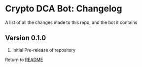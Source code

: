 Crypto DCA Bot: Changelog
=========================
A list of all the changes made to this repo, and the bot it contains

Version 0.1.0
-------------

1. Initial Pre-release of repository

Return to [README](README.md)
